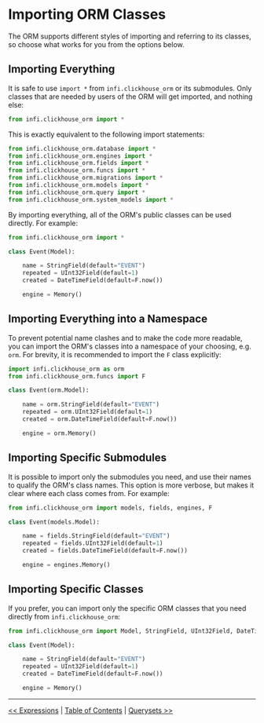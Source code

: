
Importing ORM Classes
=====================

The ORM supports different styles of importing and referring to its classes, so choose what works for you from the options below.

Importing Everything
--------------------

It is safe to use `import *` from `infi.clickhouse_orm` or its submodules. Only classes that are needed by users of the ORM will get imported, and nothing else:
```python
from infi.clickhouse_orm import *
```
This is exactly equivalent to the following import statements:
```python
from infi.clickhouse_orm.database import *
from infi.clickhouse_orm.engines import *
from infi.clickhouse_orm.fields import *
from infi.clickhouse_orm.funcs import *
from infi.clickhouse_orm.migrations import *
from infi.clickhouse_orm.models import *
from infi.clickhouse_orm.query import *
from infi.clickhouse_orm.system_models import *
```
By importing everything, all of the ORM's public classes can be used directly. For example:
```python
from infi.clickhouse_orm import *

class Event(Model):

    name = StringField(default="EVENT")
    repeated = UInt32Field(default=1)
    created = DateTimeField(default=F.now())

    engine = Memory()
```

Importing Everything into a Namespace
-------------------------------------

To prevent potential name clashes and to make the code more readable, you can import the ORM's classes into a namespace of your choosing, e.g. `orm`. For brevity, it is recommended to import the `F` class explicitly:
```python
import infi.clickhouse_orm as orm
from infi.clickhouse_orm.funcs import F

class Event(orm.Model):

    name = orm.StringField(default="EVENT")
    repeated = orm.UInt32Field(default=1)
    created = orm.DateTimeField(default=F.now())

    engine = orm.Memory()
```

Importing Specific Submodules
-----------------------------

It is possible to import only the submodules you need, and use their names to qualify the ORM's class names. This option is more verbose, but makes it clear where each class comes from. For example:
```python
from infi.clickhouse_orm import models, fields, engines, F

class Event(models.Model):

    name = fields.StringField(default="EVENT")
    repeated = fields.UInt32Field(default=1)
    created = fields.DateTimeField(default=F.now())

    engine = engines.Memory()
```

Importing Specific Classes
--------------------------

If you prefer, you can import only the specific ORM classes that you need directly from `infi.clickhouse_orm`:
```python
from infi.clickhouse_orm import Model, StringField, UInt32Field, DateTimeField, F, Memory

class Event(Model):

    name = StringField(default="EVENT")
    repeated = UInt32Field(default=1)
    created = DateTimeField(default=F.now())

    engine = Memory()
```

---

[<< Expressions](expressions.md) | [Table of Contents](toc.md) | [Querysets >>](querysets.md)
